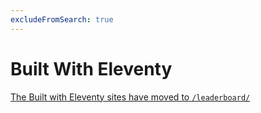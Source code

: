 ```yaml
---
excludeFromSearch: true
---
```

# Built With Eleventy

[The Built with Eleventy sites have moved to `/leaderboard/`](/leaderboard/)